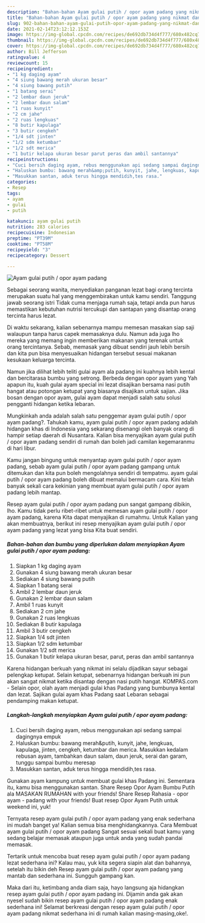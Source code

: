 ```yaml
---
description: "Bahan-bahan Ayam gulai putih / opor ayam padang yang nikmat dan Mudah Dibuat"
title: "Bahan-bahan Ayam gulai putih / opor ayam padang yang nikmat dan Mudah Dibuat"
slug: 902-bahan-bahan-ayam-gulai-putih-opor-ayam-padang-yang-nikmat-dan-mudah-dibuat
date: 2021-02-14T23:12:12.153Z
image: https://img-global.cpcdn.com/recipes/de692db734d4f777/680x482cq70/ayam-gulai-putih-opor-ayam-padang-foto-resep-utama.jpg
thumbnail: https://img-global.cpcdn.com/recipes/de692db734d4f777/680x482cq70/ayam-gulai-putih-opor-ayam-padang-foto-resep-utama.jpg
cover: https://img-global.cpcdn.com/recipes/de692db734d4f777/680x482cq70/ayam-gulai-putih-opor-ayam-padang-foto-resep-utama.jpg
author: Bill Jefferson
ratingvalue: 4
reviewcount: 15
recipeingredient:
- "1 kg daging ayam"
- "4 siung bawang merah ukuran besar"
- "4 siung bawang putih"
- "1 batang serai"
- "2 lembar daun jeruk"
- "2 lembar daun salam"
- "1 ruas kunyit"
- "2 cm jahe"
- "2 ruas lengkuas"
- "8 butir kapulaga"
- "3 butir cengkeh"
- "1/4 sdt jinten"
- "1/2 sdm ketumbar"
- "1/2 sdt merica"
- "1 butir kelapa ukuran besar parut peras dan ambil santannya"
recipeinstructions:
- "Cuci bersih daging ayam, rebus menggunakan api sedang sampai dagingnya empuk"
- "Haluskan bumbu: bawang merah&amp;putih, kunyit, jahe, lengkuas, kapulaga, jinten, cengkeh, ketumbar dan merica. Masukkan kedalam rebusan ayam, tambahkan daun salam, daun jeruk, serai dan garam, tunggu sampai bumbu meresap"
- "Masukkan santan, aduk terus hingga mendidih,tes rasa."
categories:
- Resep
tags:
- ayam
- gulai
- putih

katakunci: ayam gulai putih 
nutrition: 283 calories
recipecuisine: Indonesian
preptime: "PT39M"
cooktime: "PT58M"
recipeyield: "3"
recipecategory: Dessert

---
```



![Ayam gulai putih / opor ayam padang](https://img-global.cpcdn.com/recipes/de692db734d4f777/680x482cq70/ayam-gulai-putih-opor-ayam-padang-foto-resep-utama.jpg)

Sebagai seorang wanita, menyediakan panganan lezat bagi orang tercinta merupakan suatu hal yang menggembirakan untuk kamu sendiri. Tanggung jawab seorang istri Tidak cuma menjaga rumah saja, tetapi anda pun harus memastikan kebutuhan nutrisi tercukupi dan santapan yang disantap orang tercinta harus lezat.

Di waktu  sekarang, kalian sebenarnya mampu memesan masakan siap saji walaupun tanpa harus capek memasaknya dulu. Namun ada juga lho mereka yang memang ingin memberikan makanan yang terenak untuk orang tercintanya. Sebab, memasak yang dibuat sendiri jauh lebih bersih dan kita pun bisa menyesuaikan hidangan tersebut sesuai makanan kesukaan keluarga tercinta. 

Namun jika dilihat lebih teliti gulai ayam ala padang ini kuahnya lebih kental dan bercitarasa bumbu yang setrong. Berbeda dengan opor ayam yang Yah apapun itu, kuah gulai ayam special ini lezat disajikan bersama nasi putih hangat atau potongan ketupat yang biasanya disajikan untuk sajian. Jika bosan dengan opor ayam, gulai ayam dapat menjadi salah satu solusi pengganti hidangan ketika lebaran.

Mungkinkah anda adalah salah satu penggemar ayam gulai putih / opor ayam padang?. Tahukah kamu, ayam gulai putih / opor ayam padang adalah hidangan khas di Indonesia yang sekarang disenangi oleh banyak orang di hampir setiap daerah di Nusantara. Kalian bisa menyajikan ayam gulai putih / opor ayam padang sendiri di rumah dan boleh jadi camilan kegemaranmu di hari libur.

Kamu jangan bingung untuk menyantap ayam gulai putih / opor ayam padang, sebab ayam gulai putih / opor ayam padang gampang untuk ditemukan dan kita pun boleh mengolahnya sendiri di tempatmu. ayam gulai putih / opor ayam padang boleh dibuat memalui bermacam cara. Kini telah banyak sekali cara kekinian yang membuat ayam gulai putih / opor ayam padang lebih mantap.

Resep ayam gulai putih / opor ayam padang pun sangat gampang dibikin, lho. Kamu tidak perlu ribet-ribet untuk memesan ayam gulai putih / opor ayam padang, karena Kita dapat menyajikan di rumahmu. Untuk Kalian yang akan membuatnya, berikut ini resep menyajikan ayam gulai putih / opor ayam padang yang lezat yang bisa Kita buat sendiri.

<!--inarticleads1-->

##### Bahan-bahan dan bumbu yang diperlukan dalam menyiapkan Ayam gulai putih / opor ayam padang:

1. Siapkan 1 kg daging ayam
1. Gunakan 4 siung bawang merah ukuran besar
1. Sediakan 4 siung bawang putih
1. Siapkan 1 batang serai
1. Ambil 2 lembar daun jeruk
1. Gunakan 2 lembar daun salam
1. Ambil 1 ruas kunyit
1. Sediakan 2 cm jahe
1. Gunakan 2 ruas lengkuas
1. Sediakan 8 butir kapulaga
1. Ambil 3 butir cengkeh
1. Siapkan 1/4 sdt jinten
1. Siapkan 1/2 sdm ketumbar
1. Gunakan 1/2 sdt merica
1. Gunakan 1 butir kelapa ukuran besar, parut, peras dan ambil santannya


Karena hidangan berkuah yang nikmat ini selalu dijadikan sayur sebagai pelengkap ketupat. Selain ketupat, sebenarnya hidangan berkuah ini pun akan sangat nikmat ketika disantap dengan nasi putih hangat. KOMPAS.com - Selain opor, olah ayam menjadi gulai khas Padang yang bumbunya kental dan lezat. Sajikan gulai ayam khas Padang saat Lebaran sebagai pendamping makan ketupat. 

<!--inarticleads2-->

##### Langkah-langkah menyiapkan Ayam gulai putih / opor ayam padang:

1. Cuci bersih daging ayam, rebus menggunakan api sedang sampai dagingnya empuk
1. Haluskan bumbu: bawang merah&amp;putih, kunyit, jahe, lengkuas, kapulaga, jinten, cengkeh, ketumbar dan merica. Masukkan kedalam rebusan ayam, tambahkan daun salam, daun jeruk, serai dan garam, tunggu sampai bumbu meresap
1. Masukkan santan, aduk terus hingga mendidih,tes rasa.


Gunakan ayam kampung untuk membuat gulai khas Padang ini. Sementara itu, kamu bisa menggunakan santan. Share Resep Opor Ayam Bumbu Putih ala MASAKAN RUMAHAN with your friends! Share Resep Rahasia - opor ayam - padang with your friends! Buat resep Opor Ayam Putih untuk weekend ini, yuk! 

Ternyata resep ayam gulai putih / opor ayam padang yang enak sederhana ini mudah banget ya! Kalian semua bisa menghidangkannya. Cara Membuat ayam gulai putih / opor ayam padang Sangat sesuai sekali buat kamu yang sedang belajar memasak ataupun juga untuk anda yang sudah pandai memasak.

Tertarik untuk mencoba buat resep ayam gulai putih / opor ayam padang lezat sederhana ini? Kalau mau, yuk kita segera siapin alat dan bahannya, setelah itu bikin deh Resep ayam gulai putih / opor ayam padang yang mantab dan sederhana ini. Sungguh gampang kan. 

Maka dari itu, ketimbang anda diam saja, hayo langsung aja hidangkan resep ayam gulai putih / opor ayam padang ini. Dijamin anda gak akan nyesel sudah bikin resep ayam gulai putih / opor ayam padang enak sederhana ini! Selamat berkreasi dengan resep ayam gulai putih / opor ayam padang nikmat sederhana ini di rumah kalian masing-masing,oke!.

